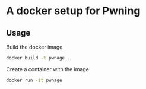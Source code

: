 # A docker setup for Pwning

## Usage

Build the docker image
```bash
docker build -t pwnage .
```

Create a container with the image
```bash
docker run -it pwnage
```